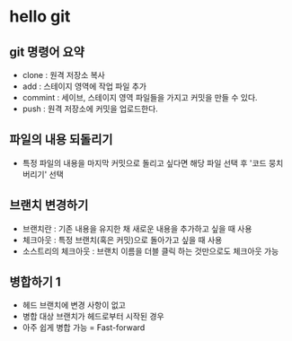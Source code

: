 # hello git

## git 명령어 요약

- clone : 원격 저장소 복사
- add : 스테이지 영역에 작업 파일 추가
- commint : 세이브, 스테이지 영역 파일들을 가지고 커밋을 만들 수 있다.
- push : 원격 저장소에 커밋을 업로드한다.

## 파일의 내용 되돌리기

- 특정 파일의 내용을 마지막 커밋으로 돌리고 싶다면 해당 파일 선택 후 '코드 뭉치 버리기' 선택

## 브랜치 변경하기

- 브랜치란 : 기존 내용을 유지한 채 새로운 내용을 추가하고 싶을 때 사용
- 체크아웃 : 특정 브랜치(혹은 커밋)으로 돌아가고 싶을 때 사용
- 소스트리의 체크아웃 : 브랜치 이름을 더블 클릭 하는 것만으로도 체크아웃 가능

## 병합하기 1

- 헤드 브랜치에 변경 사항이 없고 
- 병합 대상 브랜치가 헤드로부터 시작된 경우
- 아주 쉽게 병합 가능 = Fast-forward